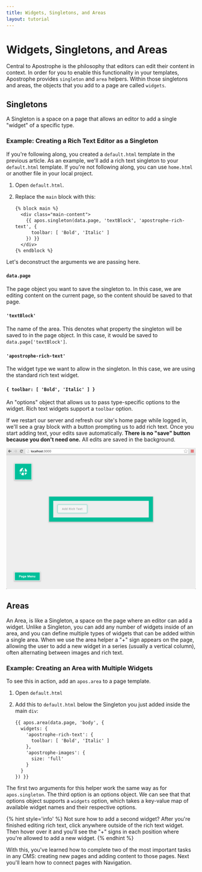 ```yaml
---
title: Widgets, Singletons, and Areas
layout: tutorial
---
```


# Widgets, Singletons, and Areas

Central to Apostrophe is the philosophy that editors can edit their content in context. In order for you to enable this functionality in your templates, Apostrophe provides `singleton` and `area` helpers. Within those singletons and areas, the objects that you add to a page are called `widgets`.

## Singletons

A Singleton is a space on a page that allows an editor to add a single "widget" of a specific type.

### Example: Creating a Rich Text Editor as a Singleton

If you're following along, you created a `default.html` template in the previous article. As an example, we'll add a rich text singleton to your `default.html` template. If you're not following along, you can use `home.html` or another file in your local project.

1. Open `default.html`.

2. Replace the `main` block with this:


    ```markup
    {% block main %}
      <div class="main-content">
        {{ apos.singleton(data.page, 'textBlock', 'apostrophe-rich-text', {
          toolbar: [ 'Bold', 'Italic' ]
        }) }}
      </div>
    {% endblock %}
    ```

Let's deconstruct the arguments we are passing here.

#### `data.page`

The page object you want to save the singleton to. In this case, we are editing content on the current page, so the content should be saved to that page.

#### `'textBlock'`

The name of the area. This denotes what property the singleton will be saved to in the page object. In this case, it would be saved to `data.page['textBlock']`.

#### `'apostrophe-rich-text'`

The widget type we want to allow in the singleton. In this case, we are using the standard rich text widget.

#### `{ toolbar: [ 'Bold', 'Italic' ] }`

An "options" object that allows us to pass type-specific options to the widget. Rich text widgets support a `toolbar` option.

If we restart our server and refresh our site's home page while logged in, we'll see a gray block with a button prompting us to add rich text. Once you start adding text, your edits save automatically. **There is no "save" button because you don't need one.** All edits are saved in the background.

![](/images/assets/boilerplate_singleton.png)

## Areas

An Area, is like a Singleton, a space on the page where an editor can add a widget. Unlike a Singleton, you can add any number of widgets inside of an area, and you can define multiple types of widgets that can be added within a single area. When we use the area helper a "+" sign appears on the page, allowing the user to add a new widget in a series \(usually a vertical column\), often alternating between images and rich text.

### Example: Creating an Area with Multiple Widgets

To see this in action, add an `apos.area` to a page template.

1. Open `default.html`

2. Add this to `default.html` below the Singleton you just added inside the main `div`:


    ```markup
    {{ apos.area(data.page, 'body', {
      widgets: {
        'apostrophe-rich-text': {
          toolbar: [ 'Bold', 'Italic' ]
        },
        'apostrophe-images': {
          size: 'full'
        }
      }
    }) }}
    ```

The first two arguments for this helper work the same way as for `apos.singleton`. The third option is an options object. We can see that that options object supports a `widgets` option, which takes a key-value map of available widget names and their respective options.

{% hint style='info' %}
Not sure how to add a second widget? After you're finished editing rich text, click anywhere outside of the rich text widget. Then hover over it and you'll see the "+" signs in each position where you're allowed to add a new widget.
{% endhint %}

With this, you've learned how to complete two of the most important tasks in any CMS: creating new pages and adding content to those pages. Next you'll learn how to connect pages with Navigation.

